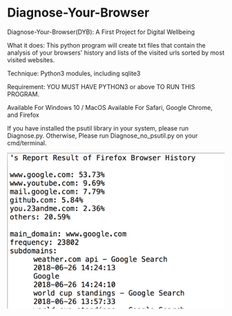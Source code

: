 # Diagnose-Your-Browser
Diagnose-Your-Browser(DYB): A First Project for Digital Wellbeing

What it does: 
This python program will create txt files that contain the analysis of your browsers' history 
and lists of the visited urls sorted by most visited websites.

Technique:
Python3 modules, including sqlite3

Requirement: YOU MUST HAVE PYTHON3 or above TO RUN THIS PROGRAM. 

Available For Windows 10 / MacOS
Available For Safari, Google Chrome, and Firefox

If you have installed the psutil library in your system, please run Diagnose.py. 
Otherwise, Please run Diagnose_no_psutil.py on your cmd/terminal. 


![](/result.png)
